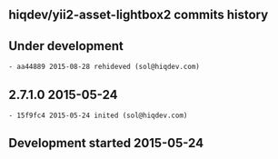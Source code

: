 hiqdev/yii2-asset-lightbox2 commits history
-------------------------------------------

## Under development

    - aa44889 2015-08-28 rehideved (sol@hiqdev.com)

## 2.7.1.0 2015-05-24

    - 15f9fc4 2015-05-24 inited (sol@hiqdev.com)

## Development started 2015-05-24

